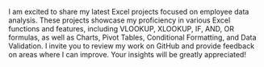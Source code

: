 I am excited to share my latest Excel projects focused on employee data analysis. These projects showcase my proficiency in various Excel functions and features, including VLOOKUP, XLOOKUP, IF, AND, OR formulas, as well as Charts, Pivot Tables, Conditional Formatting, and Data Validation.
I invite you to review my work on GitHub and provide feedback on areas where I can improve. Your insights will be greatly appreciated!
